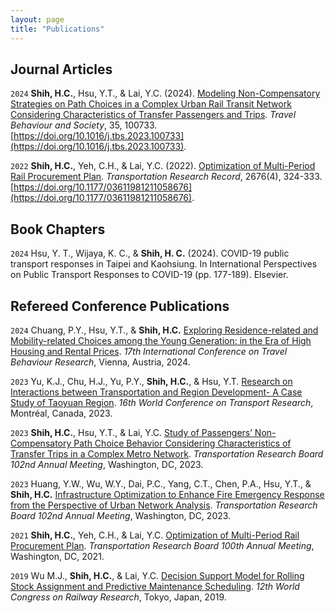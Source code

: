 ```yaml
---
layout: page
title: "Publications"
---
```


## Journal Articles

 `2024` **Shih, H.C.**, Hsu, Y.T., & Lai, Y.C. (2024). <ins>Modeling Non-Compensatory Strategies on Path Choices in a Complex Urban Rail Transit Network Considering Characteristics of Transfer Passengers and Trips</ins>. *Travel Behaviour and Society*, 35, 100733. [https://doi.org/10.1016/j.tbs.2023.100733](https://doi.org/10.1016/j.tbs.2023.100733).

 `2022` **Shih, H.C.**, Yeh, C.H., & Lai, Y.C. (2022). <ins>Optimization of Multi-Period Rail Procurement Plan</ins>. *Transportation Research Record*, 2676(4), 324-333. [https://doi.org/10.1177/03611981211058676](https://doi.org/10.1177/03611981211058676).



## Book Chapters

`2024` Hsu, Y. T., Wijaya, K. C., & **Shih, H. C.** (2024). COVID-19 public transport responses in Taipei and Kaohsiung. In International Perspectives on Public Transport Responses to COVID-19 (pp. 177-189). Elsevier.



## Refereed Conference Publications

  `2024` Chuang, P.Y., Hsu, Y.T., & **Shih, H.C.** <ins>Exploring Residence-related and Mobility-related Choices among the Young Generation: in the Era of High Housing and Rental Prices</ins>. *17th International Conference on Travel Behaviour Research*, Vienna, Austria, 2024.

  `2023` Yu, K.J., Chu, H.J., Yu, P.Y., **Shih, H.C.**, & Hsu, Y.T. <ins>Research on Interactions between Transportation and Region Development- A Case Study of Taoyuan Region</ins>. *16th World Conference on Transport Research*, Montréal, Canada, 2023.

  `2023` **Shih, H.C.**, Hsu, Y.T., & Lai, Y.C. <ins>Study of Passengers’ Non-Compensatory Path Choice Behavior Considering Characteristics of Transfer Trips in a Complex Metro Network</ins>. *Transportation Research Board 102nd Annual Meeting*, Washington, DC, 2023.

  `2023` Huang, Y.W., Wu, W.Y., Dai, P.C., Yang, C.T., Chen, P.A., Hsu, Y.T., & **Shih, H.C.** <ins>Infrastructure Optimization to Enhance Fire Emergency Response from the Perspective of Urban Network Analysis</ins>. *Transportation Research Board 102nd Annual Meeting*, Washington, DC, 2023.

  `2021` **Shih, H.C.**, Yeh, C.H., & Lai, Y.C. <ins>Optimization of Multi-Period Rail Procurement Plan</ins>. *Transportation Research Board 100th Annual Meeting*, Washington, DC, 2021.

  `2019` Wu M.J., **Shih, H.C.**, & Lai, Y.C. <ins>Decision Support Model for Rolling Stock Assignment and Predictive Maintenance Scheduling</ins>. *12th World Congress on Railway Research*, Tokyo, Japan, 2019.
